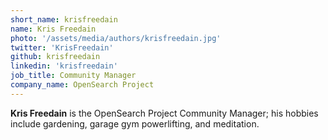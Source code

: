 ```yaml
---
short_name: krisfreedain
name: Kris Freedain
photo: '/assets/media/authors/krisfreedain.jpg'
twitter: 'KrisFreedain'
github: krisfreedain
linkedin: 'krisfreedain'
job_title: Community Manager
company_name: OpenSearch Project
---
```

**Kris Freedain** is the OpenSearch Project Community Manager; his hobbies include gardening, garage gym powerlifting, and meditation.